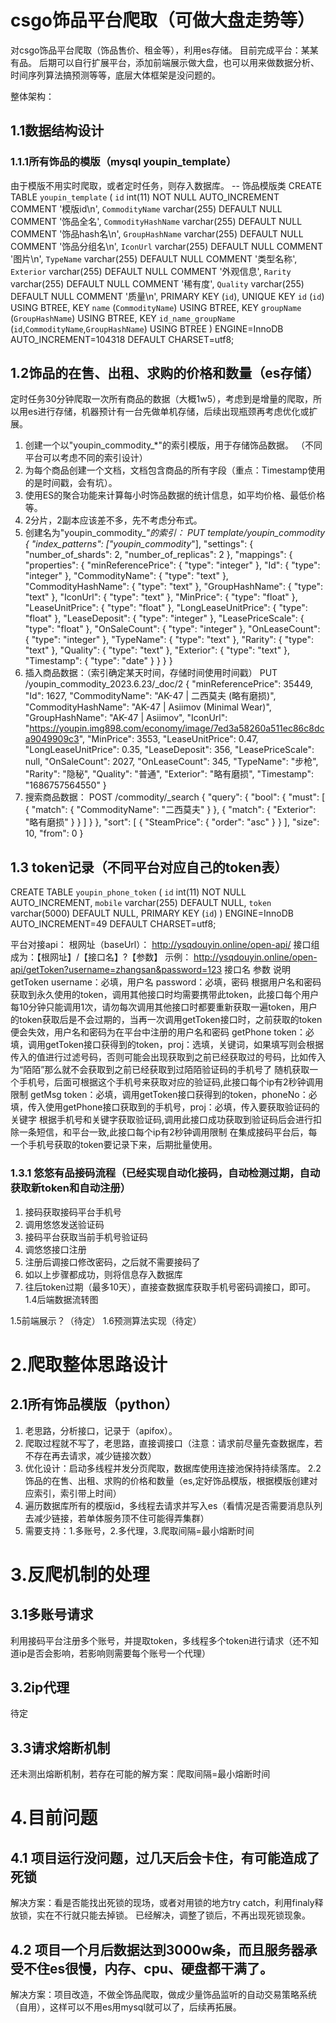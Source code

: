 # csgo饰品平台爬取（可做大盘走势等）
对csgo饰品平台爬取（饰品售价、租金等），利用es存储。
目前完成平台：某某有品。
后期可以自行扩展平台，添加前端展示做大盘，也可以用来做数据分析、时间序列算法搞预测等等，底层大体框架是没问题的。


整体架构：
## 1.1数据结构设计
### 1.1.1所有饰品的模版（mysql youpin_template）
由于模版不用实时爬取，或者定时任务，则存入数据库。
-- 饰品模版类 
CREATE TABLE `youpin_template` (
  `id` int(11) NOT NULL AUTO_INCREMENT COMMENT '模版id\n',
  `CommodityName` varchar(255) DEFAULT NULL COMMENT '饰品全名',
  `CommodityHashName` varchar(255) DEFAULT NULL COMMENT '饰品hash名\n',
  `GroupHashName` varchar(255) DEFAULT NULL COMMENT '饰品分组名\n',
  `IconUrl` varchar(255) DEFAULT NULL COMMENT '图片\n',
  `TypeName` varchar(255) DEFAULT NULL COMMENT '类型名称',
  `Exterior` varchar(255) DEFAULT NULL COMMENT '外观信息',
  `Rarity` varchar(255) DEFAULT NULL COMMENT '稀有度',
  `Quality` varchar(255) DEFAULT NULL COMMENT '质量\n',
  PRIMARY KEY (`id`),
  UNIQUE KEY `id` (`id`) USING BTREE,
  KEY `name` (`CommodityName`) USING BTREE,
  KEY `groupName` (`GroupHashName`) USING BTREE,
  KEY `id_name_groupName` (`id`,`CommodityName`,`GroupHashName`) USING BTREE
) ENGINE=InnoDB AUTO_INCREMENT=104318 DEFAULT CHARSET=utf8;
## 1.2饰品的在售、出租、求购的价格和数量（es存储）
定时任务30分钟爬取一次所有商品的数据（大概1w5），考虑到是增量的爬取，所以用es进行存储，机器预计有一台先做单机存储，后续出现瓶颈再考虑优化或扩展。
1. 创建一个以"youpin_commodity_*"的索引模版，用于存储饰品数据。 （不同平台可以考虑不同的索引设计）
2. 为每个商品创建一个文档，文档包含商品的所有字段（重点：Timestamp使用的是时间戳，会有坑）。  
3.  使用ES的聚合功能来计算每小时饰品数据的统计信息，如平均价格、最低价格等。 
4. 2分片，2副本应该差不多，先不考虑分布式。
1. 创建名为"youpin_commodity_*"的索引：
PUT _template/youpin_commodity
{
  "index_patterns": ["youpin_commodity_*"],
  "settings": {
    "number_of_shards": 2, 
    "number_of_replicas": 2
  },
  "mappings": {
    "properties": {
      "minReferencePrice": {
        "type": "integer"
      },
      "Id": {
        "type": "integer"
      },
      "CommodityName": {
        "type": "text"
      },
      "CommodityHashName": {
        "type": "text"
      },
      "GroupHashName": {
        "type": "text"
      },
      "IconUrl": {
        "type": "text"
      },
      "MinPrice": {
        "type": "float"
      },
      "LeaseUnitPrice": {
        "type": "float"
      },
      "LongLeaseUnitPrice": {
        "type": "float"
      },
      "LeaseDeposit": {
        "type": "integer"
      },
      "LeasePriceScale": {
        "type": "float"
      },
      "OnSaleCount": {
        "type": "integer"
      },
      "OnLeaseCount": {
        "type": "integer"
      },
      "TypeName": {
        "type": "text"
      },
      "Rarity": {
        "type": "text"
      },
      "Quality": {
        "type": "text"
      },
      "Exterior": {
        "type": "text"
      },
	  "Timestamp": {
		"type": "date"
      }
    }
  }
}
2. 插入商品数据：（索引确定某天时间，存储时间使用时间戳）
PUT /youpin_commodity_2023.6.23/_doc/2
{
  "minReferencePrice": 35449,
  "Id": 1627,
  "CommodityName": "AK-47 | 二西莫夫 (略有磨损)",
  "CommodityHashName": "AK-47 | Asiimov (Minimal Wear)",
  "GroupHashName": "AK-47 | Asiimov",
  "IconUrl": "https://youpin.img898.com/economy/image/7ed3a58260a511ec86c8dca9049909c3",
  "MinPrice": 3553,
  "LeaseUnitPrice": 0.47,
  "LongLeaseUnitPrice": 0.35,
  "LeaseDeposit": 356,
  "LeasePriceScale": null,
  "OnSaleCount": 2027,
  "OnLeaseCount": 345,
  "TypeName": "步枪",
  "Rarity": "隐秘",
  "Quality": "普通",
  "Exterior": "略有磨损",
  "Timestamp": "1686757564550"
}
3. 搜索商品数据：
POST /commodity/_search
{
  "query": {
    "bool": {
      "must": [
        {
          "match": {
            "CommodityName": "二西莫夫"
          }
        },
        {
          "match": {
            "Exterior": "略有磨损"
          }
        }
      ]
    }
  },
  "sort": [
    {
      "SteamPrice": {
        "order": "asc"
      }
    }
  ],
  "size": 10,
  "from": 0
}
## 1.3 token记录（不同平台对应自己的token表）
CREATE TABLE `youpin_phone_token` (
  `id` int(11) NOT NULL AUTO_INCREMENT,
  `mobile` varchar(255) DEFAULT NULL,
  `token` varchar(5000) DEFAULT NULL,
  PRIMARY KEY (`id`)
) ENGINE=InnoDB AUTO_INCREMENT=49 DEFAULT CHARSET=utf8;

平台对接api：
根网址（baseUrl）：
http://ysqdouyin.online/open-api/
接口组成为：【根网址】/【接口名】?【参数】
示例：
http://ysqdouyin.online/open-api/getToken?username=zhangsan&password=123
接口名	参数	说明
getToken	username：必填，用户名 password：必填，密码	根据用户名和密码获取到永久使用的token，调用其他接口时均需要携带此token，此接口每个用户每10分钟只能调用1次，请勿每次调用其他接口时都要重新获取一遍token，用户的token获取后是不会过期的，当再一次调用getToken接口时，之前获取的token便会失效，用户名和密码为在平台中注册的用户名和密码
getPhone	token：必填，调用getToken接口获得到的token，proj：选填，关键词，如果填写则会根据传入的值进行过滤号码，否则可能会出现获取到之前已经获取过的号码，比如传入为“陌陌”那么就不会获取到之前已经获取到过陌陌验证码的手机号了	随机获取一个手机号，后面可根据这个手机号来获取对应的验证码,此接口每个ip有2秒钟调用限制
getMsg	token：必填，调用getToken接口获得到的token，phoneNo：必填，传入使用getPhone接口获取到的手机号，proj：必填，传入要获取验证码的关键字	根据手机号和关键字获取验证码,调用此接口成功获取到验证码后会进行扣除一条短信，和平台一致,此接口每个ip有2秒钟调用限制
在集成接码平台后，每一个手机号获取的token要记录下来，后期批量使用。

### 1.3.1 悠悠有品接码流程（已经实现自动化接码，自动检测过期，自动获取新token和自动注册）
1. 接码获取接码平台手机号
2. 调用悠悠发送验证码
3. 接码平台获取当前手机号验证码
4. 调悠悠接口注册
5. 注册后调接口修改密码，之后就不需要接码了
6. 如以上步骤都成功，则将信息存入数据库
7. 往后token过期（最多10天），直接查数据库获取手机号密码调接口，即可。
1.4后端数据流转图

1.5前端展示？（待定）
1.6预测算法实现（待定）
# 2.爬取整体思路设计
## 2.1所有饰品模版（python）
1. 老思路，分析接口，记录于（apifox）。
2. 爬取过程就不写了，老思路，直接调接口（注意：请求前尽量先查数据库，若不存在再去请求，减少链接次数）
3. 优化设计：启动多线程并发分页爬取，数据库使用连接池保持持续落库。
2.2饰品的在售、出租、求购的价格和数量（es,定好饰品模版，根据模版创建对应索引，索引带上时间）
1. 遍历数据库所有的模版id，多线程去请求并写入es（看情况是否需要消息队列去减少链接，若单体服务顶不住可能得弄集群）
2. 需要支持：1.多账号，2.多代理，3.爬取间隔=最小熔断时间
# 3.反爬机制的处理
## 3.1多账号请求
利用接码平台注册多个账号，并提取token，多线程多个token进行请求（还不知道ip是否会影响，若影响则需要每个账号一个代理）
## 3.2ip代理
待定
## 3.3请求熔断机制
还未测出熔断机制，若存在可能的解方案：爬取间隔=最小熔断时间
# 4.目前问题
## 4.1 项目运行没问题，过几天后会卡住，有可能造成了死锁
解决方案：看是否能找出死锁的现场，或者对用锁的地方try catch，利用finaly释放锁，实在不行就只能去掉锁。
已经解决，调整了锁后，不再出现死锁现象。
## 4.2 项目一个月后数据达到3000w条，而且服务器承受不住es很慢，内存、cpu、硬盘都干满了。
解决方案：项目改造，不做全饰品爬取，做成少量饰品监听的自动交易策略系统（自用），这样可以不用es用mysql就可以了，后续再拓展。
